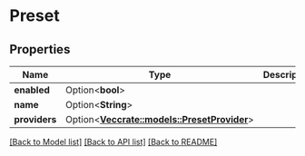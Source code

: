 # Preset

## Properties

Name | Type | Description | Notes
------------ | ------------- | ------------- | -------------
**enabled** | Option<**bool**> |  | [optional]
**name** | Option<**String**> |  | [optional]
**providers** | Option<[**Vec<crate::models::PresetProvider>**](PresetProvider.md)> |  | [optional]

[[Back to Model list]](../README.md#documentation-for-models) [[Back to API list]](../README.md#documentation-for-api-endpoints) [[Back to README]](../README.md)


